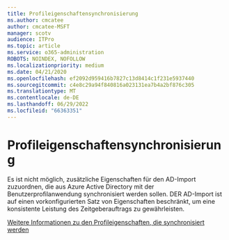 ```yaml
---
title: Profileigenschaftensynchronisierung
ms.author: cmcatee
author: cmcatee-MSFT
manager: scotv
audience: ITPro
ms.topic: article
ms.service: o365-administration
ROBOTS: NOINDEX, NOFOLLOW
ms.localizationpriority: medium
ms.date: 04/21/2020
ms.openlocfilehash: ef2092d959416b7827c13d8414c1f231e5937440
ms.sourcegitcommit: c4e8c29a94f840816a023131ea7b4a2bf876c305
ms.translationtype: MT
ms.contentlocale: de-DE
ms.lasthandoff: 06/29/2022
ms.locfileid: "66363351"
---
```

# <a name="profile-property-synchronization"></a>Profileigenschaftensynchronisierung

Es ist nicht möglich, zusätzliche Eigenschaften für den AD-Import zuzuordnen, die aus Azure Active Directory mit der Benutzerprofilanwendung synchronisiert werden sollen. DER AD-Import ist auf einen vorkonfigurierten Satz von Eigenschaften beschränkt, um eine konsistente Leistung des Zeitgeberauftrags zu gewährleisten.
  
[Weitere Informationen zu den Profileigenschaften, die synchronisiert werden](https://go.microsoft.com/fwlink/?linkid=875671)
  

